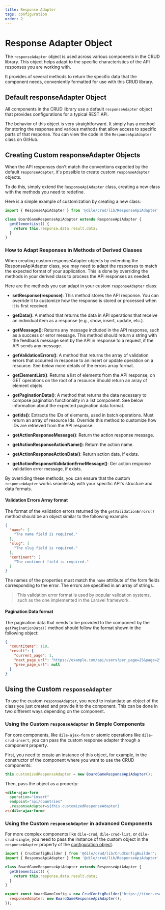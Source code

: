 ```yaml
---
title: Response Adapter
tags: configuration
order: 2
---
```


# Response Adapter Object

The `responseAdapter` object is used across various components in the CRUD library. This object helps adapt to the specific characteristics of the API responses you are working with.

It provides of several methods to return the specific data that the component needs, conveniently formatted for use with this CRUD library.

## Default responseAdapter Object

All components in the CRUD library use a default `responseAdapter` object that provides configurations for a typical REST API.

The behavior of this object is very straightforward. It simply has a method for storing the response and various methods that allow access to specific parts of that response. You can view the code in the `ResponseApiAdapter` class on GitHub.


## Creating Custom responseAdapter Objects

When the API responses don't match the conventions expected by the default `responseAdapter`, it's possible to create custom `responseAdapter` objects.

To do this, simply extend the `ResponseApiAdapter` class, creating a new class with the methods you need to redefine.

Here is a simple example of customization by creating a new class:

```javascript
import { ResponseApiAdapter } from '@dile/crud/lib/ResponseApiAdapter';

class BoardGameResponseApiAdapter extends ResponseApiAdapter {
  getElementList() {
    return this.response.data.result.data;
  }
}
```

### How to Adapt Responses in Methods of Derived Classes

When creating custom responseAdapter objects by extending the ResponseApiAdapter class, you may need to adapt the responses to match the expected format of your application. This is done by overriding the methods in your derived class to process the API responses as needed.

Here are the methods you can adapt in your custom `responseAdapter` class:

- **setResponse(response)**: This method stores the API response. You can override it to customize how the response is stored or processed when it is first received.

- **getData()**: A method that returns the data in API operations that receive an individual item as a response (e.g., show, insert, update, etc.).

- **getMessage()**: Returns any message included in the API response, such as a success or error message. This method should return a string with the feedback message sent by the API in response to a request, if the API sends any message.

- **getValidationErrors()**: A method that returns the array of validation errors that occurred in response to an insert or update operation on a resource. See below more details of the errors array format.

- **getElementList()**: Returns a list of elements from the API response, on GET operations on the root of a resource Should return an array of element objets.

- **getPaginationData()**: A method that returns the data necessary to compose pagination functionality in a list component. See below information about the expected pagination data format.

- **getIds()**: Extracts the IDs of elements, used in batch operations. Must return an array of resource Ids. Override this method to customize how IDs are retrieved from the API response. 

- **getActionResponseMessage()**: Return the action response message.

- **getActionResponseActionName()**: Return the action name.

- **getActionResponseActionData()**: Return action data, if exists.

- **getActionResponseValidationErrorMessage()**: Ger action response validation error message, if exists.

By overriding these methods, you can ensure that the custom `responseAdapter` works seamlessly with your specific API's structure and data formats.

#### Validation Errors Array format

The format of the validation errors returned by the `getValidationErrors()` method should be an object similar to the following example:

```json
{
  "name": [
    "The name field is required."
  ],
  "slug": [
    "The slug field is required."
  ],
  "continent": [
    "The continent field is required."
  ]
}
```

The names of the properties must match the `name` attribute of the form fields corresponding to the error. The errors are specified in an array of strings.

> This validation error format is used by popular validation systems, such as the one implemented in the Laravel framework.


#### Pagination Data format

The pagination data that needs to be provided to the component by the `getPaginationData()` method should follow the format shown in the following object:

```json
{
  "countItems": 118,
  "result": {
    "current_page": 1,
    "next_page_url": "https://example.com/api/users?per_page=25&page=2",
    "prev_page_url": null
  }
}
```

## Using the Custom `responseAdapter`

To use the custom `responseAdapter`, you need to instantiate an object of the class you just created and provide it to the component. This can be done in two different ways depending on the component.

### Using the Custom `responseAdapter` in Simple Components

For core components, like `dile-ajax-form` or atomic operations like `dile-crud-insert`, you can pass the custom response adapter through a component property.

First, you need to create an instance of this object, for example, in the constructor of the component where you want to use the CRUD components:

```javascript
this.customizedResponseAdapter = new BoardGameResponseApiAdapter();
```

Then, pass the object as a property:

```html
<dile-ajax-form
  operation="insert"
  endpoint="api/countries"
  .responseAdapter=${this.customizedResponseAdapter}
></dile-ajax-form>
```

### Using the Custom `responseAdapter` in advanced Components

For more complex components like `dile-crud`, `dile-crud-list`, or `dile-crud-single`, you need to pass the instance of the custom object in the `responseAdapter` property of the [configuration object](/crud/resource-config/).

```javascript
import { CrudConfigBuilder } from '@dile/crud/lib/CrudConfigBuilder';
import { ResponseApiAdapter } from '@dile/crud/lib/ResponseApiAdapter';

class BoardGameResponseApiAdapter extends ResponseApiAdapter {
  getElementList() {
    return this.response.data.result.data;
  }
}

export const boardGameConfig = new CrudConfigBuilder('https://timer.escuelait.com/api/board-games', {
  responseAdapter: new BoardGameResponseApiAdapter(),
});
```




